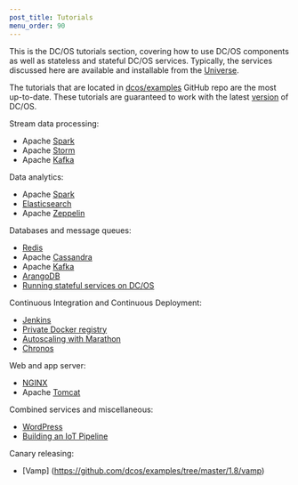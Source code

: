 ```yaml
---
post_title: Tutorials
menu_order: 90 
---
```


This is the DC/OS tutorials section, covering how to use DC/OS components as well as stateless and stateful DC/OS services. Typically, the services discussed here are available and installable from the [Universe](https://github.com/mesosphere/universe).

The tutorials that are located in [dcos/examples](https://github.com/dcos/examples/) GitHub repo are the most up-to-date. These tutorials are guaranteed to work with the latest [version](https://dcos.io/releases/) of DC/OS.

Stream data processing:

- Apache [Spark](https://github.com/dcos/examples/tree/master/1.8/spark/)
- Apache [Storm](https://github.com/dcos/examples/tree/master/1.8/storm/)
- Apache [Kafka](https://github.com/dcos/examples/tree/master/1.8/kafka/)

Data analytics:

- Apache [Spark](https://github.com/dcos/examples/tree/master/1.8/spark/)
- [Elasticsearch](https://github.com/dcos/examples/tree/master/1.8/elasticsearch)
- Apache [Zeppelin](https://github.com/dcos/examples/tree/master/1.8/zeppelin/)

Databases and message queues:

- [Redis](https://github.com/dcos/examples/tree/master/1.8/redis)
- Apache [Cassandra](https://github.com/dcos/examples/tree/master/1.8/cassandra/)
- Apache [Kafka](https://github.com/dcos/examples/tree/master/1.8/kafka/)
- [ArangoDB](https://github.com/dcos/examples/tree/master/1.8/arangodb/)
- [Running stateful services on DC/OS](/docs/1.8/usage/tutorials/stateful-services/)

Continuous Integration and Continuous Deployment: 

- [Jenkins](https://github.com/dcos/examples/tree/master/1.8/jenkins/)
- [Private Docker registry](https://github.com/dcos/examples/tree/master/1.8/registry)
- [Autoscaling with Marathon](/docs/1.8/usage/tutorials/autoscaling/)
- [Chronos](https://github.com/dcos/examples/tree/master/1.8/chronos/)

Web and app server:

- [NGINX](https://github.com/dcos/examples/tree/master/1.8/nginx/)
- Apache [Tomcat](https://github.com/dcos/examples/tree/master/1.8/tomcat/)

Combined services and miscellaneous: 

- [WordPress](https://github.com/dcos/examples/tree/master/1.8/wordpress/)
- [Building an IoT Pipeline](/docs/1.8/usage/tutorials/iot_pipeline/)

Canary releasing:
- [Vamp] (https://github.com/dcos/examples/tree/master/1.8/vamp)
